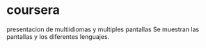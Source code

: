 # coursera
presentacion de multiidiomas y multiples pantallas
Se muestran las pantallas y los diferentes lenguajes.
